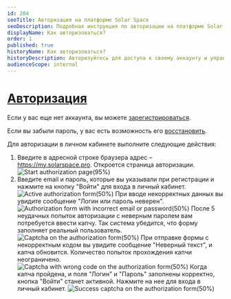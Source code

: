 ```yaml
---
id: 204
seoTitle: Авторизация на платформе Solar Space
seoDescription: Подробная инструкция по авторизации на платформе Solar Space. Получите доступ к своим ресурсам и их настройкам
displayName: Как авторизоваться?
order: 1
published: true
historyName: Как авторизоваться?
historyDescription: Авторизуйтесь для доступа к своему аккаунту и управления подключенными сервисами
audienceScope: internal
---
```


# [Авторизация](authorization)

Если у вас еще нет аккаунта, вы можете [зарегистрироваться]([242]).

Если вы забыли пароль, у вас есть возможность его [восстановить]([208]).

Для авторизации в личном кабинете выполните следующие действия:

1.  Введите в адресной строке браузера адрес – https://my.solarspace.pro. Откроется страница авторизации.
![Start authorization page(95%)](https://img.solarspace.pro/docs/start-authorization-page.jpg "Стартовая форма авторизации")
2. Введите email и пароль, которые вы указывали при регистрации и нажмите на кнопку "Войти" для входа в личный кабинет.
![Active authorization form(50%)](https://img.solarspace.pro/docs/auth-active-form.jpg "Активная форма авторизации")
При вводе некорректных данных вы увидите сообщение "Логин или пароль неверен".
![Authorization form with incorrect email or password(50%)](https://img.solarspace.pro/docs/auth-incorrect-email-or-password.jpg "Авторизация с некорректным емайлом или паролем")
После 5 неудачных попыток авторизации с неверным паролем вам потребуется ввести капчу. Так система убедится, что форму заполняет реальный пользователь.
![Captcha on the authorization form(50%)](https://img.solarspace.pro/docs/auth-captcha.jpg "Капча на форме авторизации")
При отправке формы с некорректным кодом вы увидите сообщение "Неверный текст", и капча обновится. Количество попыток прохождения капчи неограничено.
![Captcha with wrong code on the authorization form(50%)](https://img.solarspace.pro/docs/auth-wrong-captcha.jpg "Неверный код для капчи на форме авторизации")
Когда капча пройдена, и поля "Логин" и "Пароль" заполнены корректно, кнопка "Войти" станет активной. Нажмите на нее для входа в личный кабинет.
![Success captcha on the authorization form(50%)](https://img.solarspace.pro/docs/success-auth-captcha.jpg "Успешная капча на форме авторизации")
